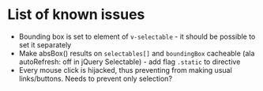 # List of known issues

* Bounding box is set to element of `v-selectable` - it should be possible to set 
  it separately
* Make absBox() results on `selectables[]` and `boundingBox` cacheable (ala autoRefresh: off in
  jQuery Selectable) - add flag `.static` to directive 
* Every mouse click is hijacked, thus preventing from making usual links/buttons.
  Needs to prevent only selection?
